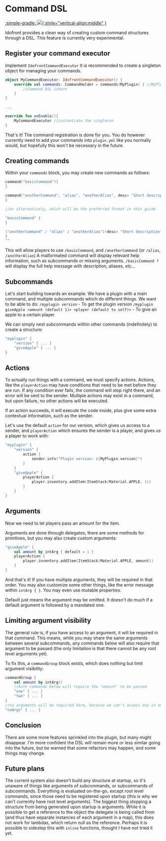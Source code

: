 # Command DSL
[:simple-gradle: ![](https://img.shields.io/maven-metadata/v?label=idofront-commands&metadataUrl=https://repo.mineinabyss.com/releases/com/mineinabyss/idofront-commands/maven-metadata.xml){ style="vertical-align:middle" }](https://repo.mineinabyss.com/#/releases/com/mineinabyss/idofront-commands)


Idofront provides a clean way of creating custom command structures through a DSL. This feature is currently very experimental.

## Register your command executor

Implement `IdofrontCommandExecutor` It is recommended to create a singleton object for managing your commands.
```kotlin
object MyCommandExecutor: IdofrontCommandExecutor() {
    override val commands: CommandHolder = commands(MyPlugin) { //MyPlugin is a reference to your main plugin instance
        //Command DSL ishere
    }
}

...

override fun onEnable(){
    MyCommandExecutor //instantiate the singleton
}
```
That's it! The command registration is done for you. You do however currently need to add your commands into `plugin.yml` like you normally would, but hopefully this won't be necessary in the future.

## Creating commands

Within your `commands` block, you may create new commands as follows:

```kotlin
command("basicCommand"){
}

command("anotherCommand", "alias", "anotherAlias", desc= "Short description") {
}

//or alternatively, which will be the preferred format in this guide

"basicCommand" {
}

("anotherCommand" / "alias" / "anotherAlias")(desc= "Short description") {
}
""
```

This will allow players to use `/basicCommand`, and `/anotherCommand` (or `/alias`, `/anotherAlias`)
A malformated command will display relevant help information, such as subcommands or missing arguments. `/basicCommand ?` will display the full help message with description, aliases, etc...

## Subcommands

Let's start building towards an example. We have a plugin with a main command, and multiple subcommands which do different things. We want to be able to do:
`/myplugin version` - To get the plugin version
`/myplugin giveApple <amount (default 1)> <player (default to self)>` - To give an apple to a certain player

We can simply nest subcommands within other commands (indefinitely) to create a structure:

```kotlin
"myplugin" {
    "version" { ... }
    "giveApple" { ... }
}
```

## Actions

To actually run things with a command, we must specify actions. Actions, like the `playerAction` may have conditions that need to be met before they are run. If any condition ever fails, the command will stop right there, and an error will be sent to the sender. Multiple actions may exist in a command, but upon failure, no other actions will be executed.

If an action succeeds, it will execute the code inside, plus give some extra contextual information, such as the sender.

Let's use the default `action` for our version, which gives us access to a sender, and `playerAction` which ensures the sender is a player, and gives us a player to work with:

```kotlin
"myplugin" {
    "version" {
        action {
            sender.info("Plugin version: ${MyPlugin.version}")
        }
    }
    "giveApple" {
        playerAction {
            player.inventory.addItem(ItemStack(Material.APPLE, 1))
        }
    }
}
```

## Arguments
Now we need to let players pass an amount for the item.

Arguments are done through delegates, there are some methods for primitives, but you may also create custom arguments:

```kotlin
"giveApple" {
    val amount by intArg { default = 1 }
    playerAction {
        player.inventory.addItem(ItemStack(Material.APPLE, amount))
    }
}
```

And that's it! If you have multiple arguments, they will be required in that order. You may also customize some other things, like the error message within `intArg { }`. You may even use mutable properties.

Default just means the argument may be omitted. It doesn't do much if a default argument is followed by a mandated one.

## Limiting argument visibility

The general rule is, if you have access to an argument, it will be required in that command. This means, while you may share the same arguments between several subcommands, any commands below will also require that argument to be passed (the only limitation is that there cannot be any root level arguments yet).

To fix this, a `commandGroup` block exists, which does nothing but limit argument visibility:

```kotlin
commandGroup {
    val amount by intArg()
    //both commands below will require the "amount" to be passed
    "one" { ... }
    "two" { ... }
}
//no arguments will be required here, because we can't access any in our code!
"noArgs" { ... }
```

## Conclusion

There are some more features sprinkled into the plugin, but many might disappear. I'm more confident the DSL will remain more or less similar going into the future, but be warned that some refactors may happen, and some things may change.

## Future plans

The current system also doesn't build any structure at startup, so it's unaware of things like arguments of subcommands, or subcommands of subcommands. Everything is evaluated on-the-go, except root level commands, since those need to be registered upon startup (this is why we can't currently have root level arguments). The biggest thing stopping a structure from being generated upon startup is arguments. While it is possible to get a reference to the object the delegate is being called from (and thus have separate instances of each argument in a map), this does not work for lambdas, which return null as the reference. Perhaps it is possible to sidestep this with `inline` functions, thought I have not tried it yet.
